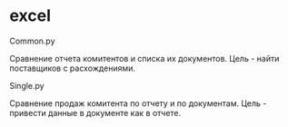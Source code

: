 # excel
Common.py

Сравнение  отчета комитентов и списка их документов.
Цель - найти поставщиков с расхождениями.


Single.py

Сравнение продаж комитента по отчету и по документам.
Цель - привести данные в документе как в отчете.
